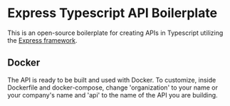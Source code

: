 # Express Typescript API Boilerplate

This is an open-source boilerplate for creating APIs in Typescript utilizing the [Express framework](https://github.com/expressjs/express).

## Docker

The API is ready to be built and used with Docker. To customize, inside Dockerfile and docker-compose, change 'organization' to your name or your company's name and 'api' to the name of the API you are building.
